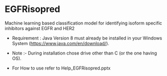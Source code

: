 # EGFRisopred
Machine learning based classification model for identifying isoform specific inhibitors against EGFR and HER2


* Requirement : Java Version 8 must already be installed in your Windows System (https://www.java.com/en/download/).

* Note :- During installation chose drive other than C (or the one having OS).

* For How to use refer to Help_EGFRisopred.pptx

